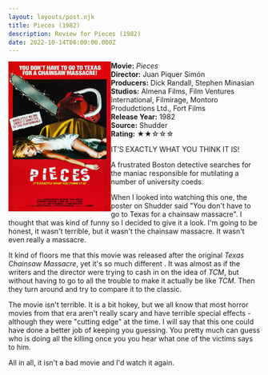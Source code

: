 ```yaml
---
layout: layouts/post.njk
title: Pieces (1982)
description: Review for Pieces (1982)
date: 2022-10-14T06:00:00.000Z
---
```

<div class="review__info">

<img loading="lazy" class="movie__poster" src="/static/images/movie/pieces.webp" alt="Movie Poster for Pieces - 1982" width="205" height="300" align="left">

 <strong>Movie:</strong> <em>Pieces</em><br>
    <strong>Director:</strong> Juan Piquer Simón<br>
    <strong>Producers:</strong> Dick Randall, Stephen Minasian<br>
    <strong>Studios:</strong> Almena Films, Film Ventures International, Filmirage, Montoro Produdctions Ltd., Fort Films<br>
    <strong>Release Year:</strong> 1982<br>
    <strong>Source:</strong> Shudder<br>
    <strong>Rating:</strong> &#9733;&#9733;&#9734;&#9734;&#9734;
    <p class="review__description">IT’S EXACTLY WHAT YOU THINK IT IS!</p>
    <p>A frustrated Boston detective searches for the maniac responsible for mutilating a number of university coeds.</p>

</div>

W﻿hen I looked into watching this one, the poster on Shudder said "You don't have to go to Texas for a chainsaw massacre". I thought that was kind of funny so I decided to give it a look. I'm going to be honest, it wasn't terrible, but it wasn't the chainsaw massacre. It wasn't even really a massacre.

I﻿t kind of floors me that this movie was released after the original *Texas Chainsaw Massacre*, yet it's so much different . It was almost as if the writers and the director were trying to cash in on the idea of *TCM*, but without having to go to all the trouble to make it actually be like *TCM*. Then they turn around and try to compare it to the classic.

T﻿he movie isn't terrible. It is a bit hokey, but we all know that most horror movies from that era aren't really scary and have terrible special effects - although they were "cutting edge" at the time. I will say that this one could have done a better job of keeping you guessing. You pretty much can guess who is doing all the killing once you you hear what one of the victims says to him.

A﻿ll in all, it isn't a bad movie and I'd watch it again.